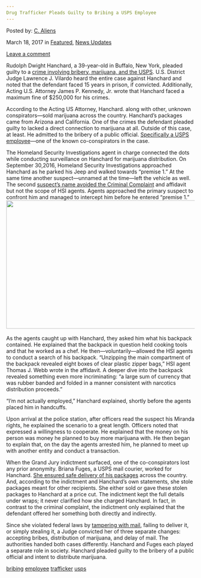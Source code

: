 ```yaml
---
Drug Trafficker Pleads Guilty to Bribing a USPS Employee
---
```

<article class="post-listing post-18676 post type-post status-publish format-standard has-post-thumbnail hentry  tag-bribing tag-guilty tag-pleads tag-trafficker tag-usps">
    
<div class="post-inner">
    
    
    
<span>Posted by: <a href="https://www.deepdotweb.com/author/caliens/" title="">C. Aliens </a></span>
    
    
<span>March 18, 2017</span>
<span>in <a href="https://www.deepdotweb.com/category/deepdot-news/" rel="category tag">Featured</a>, <a href="https://www.deepdotweb.com/category/news-updates/" rel="category tag">News Updates</a></span>
    
<span><a href="https://www.deepdotweb.com/2017/03/18/drug-trafficker-pleads-guilty-bribing-usps-employee/#respond">Leave a comment</a></span>
</p>        
<p>Rudolph Dwight Hanchard, a 39-year-old in Buffalo, New York, pleaded guilty to a <a href="https://www.justice.gov/usao-wdny/pr/buffalojamaican-drug-dealer-pleads-guilty-bribery-postal-carrier">crime involving bribery, marijuana, and the USPS</a>. U.S. District Judge Lawrence J. Vilardo heard the entire case against Hanchard and noted that the defendant faced 15 years in prison, if convicted. Additionally, Acting U.S. Attorney James P. Kennedy, Jr. wrote that Hanchard faced a maximum fine of $250,000 for his crimes.</p>
<p>According to the Acting US Attorney, Hanchard. along with other, unknown conspirators—sold marijuana across the country. Hanchard&#8217;s packages came from Arizona and California. One of the crimes the defendant pleaded guilty to lacked a direct connection to marijuana at all. Outside of this case, at least. He admitted to the bribery of a public official. <a href="https://www.deepdotweb.com/tag/usps/">Specifically a USPS employee</a>—one of the known co-conspirators in the case.</p>
<p>The Homeland Security Investigations agent in charge connected the dots while conducting surveillance on Hanchard for marijuana distribution. On September 30,2016, Homeland Security Investigations approached Hanchard as he parked his Jeep and walked towards “premise 1.” At the same time another suspect—unnamed at the time—left the vehicle as well. The second <a href="https://www.scribd.com/document/341000571/RUDOLPH-DWIGHT-HANCHARD-criminal-complaint">suspect&#8217;s name avoided the Criminal Complaint</a> and affidavit but not the scope of HSI agents. Agents approached the primary suspect to confront him and managed to intercept him before he entered “premise 1.” <img class="wp-image-18681 aligncenter" src="/imgs/2017/03/word-image-46.png" width="639" height="342" srcset="/imgs/2017/03/word-image-46.png 968w, /imgs/2017/03/word-image-46-300x161.png 300w" sizes="(max-width: 639px) 100vw, 639px" /></p>
<p>As the agents caught up with Hanchard, they asked him what his backpack contained. He explained that the backpack in question held cooking tools and that he worked as a chef. He then—voluntarily—allowed the HSI agents to conduct a search of his backpack. “Unzipping the main compartment of the backpack revealed eight boxes of clear plastic zipper bags,” HSI agent Thomas J. Webb wrote in the affidavit. A deeper dive into the backpack revealed something even more incriminating: “a large sum of currency that was rubber banded and folded in a manner consistent with narcotics distribution proceeds.”</p>
<p>“I&#8217;m not actually employed,” Hanchard explained, shortly before the agents placed him in handcuffs.</p>
<p>Upon arrival at the police station, after officers read the suspect his Miranda rights, he explained the scenario to a great length. Officers noted that expressed a willingness to cooperate. He explained that the money on his person was money he planned to buy more marijuana with. He then began to explain that, on the day the agents arrested him, he planned to meet up with another entity and conduct a transaction.</p>
<p>When the Grand Jury indictment surfaced, one of the co-conspirators lost any prior anonymity. Briana Fuges, a USPS mail courier, worked for Hanchard. <a href="https://www.scribd.com/document/340997921/RUDOLPH-DWIGHT-HANCHARD-indictment">She ensured safe delivery of his packages</a> across the country. And, according to the indictment and Hanchard&#8217;s own statements, she stole packages meant for other recipients. She either sold or gave these stolen packages to Hanchard at a price cut. The indictment kept the full details under wraps; it never clarified how she charged Hanchard. In fact, in contrast to the criminal complaint, the indictment only explained that the defendant offered her something both directly and indirectly.</p>
<p>Since she violated federal laws by <a href="https://www.deepdotweb.com/tag/mail/">tampering with mail</a>, failing to deliver it, or simply stealing it, a Judge convicted her of three separate changes: accepting bribes, distribution of marijuana, and delay of mail. The authorities handed both cases differently. Hanchard and Fuges each played a separate role in society. Hanchard pleaded guilty to the bribery of a public official and intent to distribute marijuana.</p>
    
    
</div><!-- .entry /-->
<a href="https://www.deepdotweb.com/tag/bribing/" rel="tag">bribing</a>  <a href="https://www.deepdotweb.com/tag/employee/" rel="tag">employee</a>   <a href="https://www.deepdotweb.com/tag/trafficker/" rel="tag">trafficker</a> <a href="https://www.deepdotweb.com/tag/usps/" rel="tag">usps</a></span>				<span style="display:none" class="updated">2017-03-18<a href="https://www.deepdotweb.com/author/caliens/" title="Posts by C. Aliens" rel="author">C. Aliens</a></strong></div>
    
    
</div><!-- .post-inner -->
</article><!-- .post-listing -->


